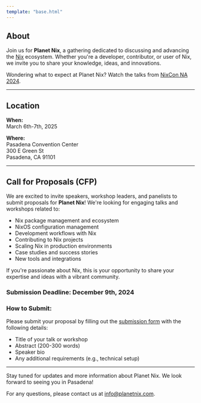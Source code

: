 ```yaml
---
template: "base.html"
---
```


## About

Join us for **Planet Nix**, a gathering dedicated to discussing and advancing the [Nix](https://nixos.org/) ecosystem. Whether you're a developer, contributor, or user of Nix, we invite you to share your knowledge, ideas, and innovations.


Wondering what to expect at Planet Nix? Watch the talks from [NixCon NA 2024](https://2024-na.nixcon.org/recordings/).

---

## **Location**

**When:**  
March 6th-7th, 2025

**Where:**  
Pasadena Convention Center  
300 E Green St  
Pasadena, CA 91101

---

## **Call for Proposals (CFP)**

We are excited to invite speakers, workshop leaders, and panelists to submit proposals for **Planet Nix**! We're looking for engaging talks and workshops related to:

- Nix package management and ecosystem
- NixOS configuration management
- Development workflows with Nix
- Contributing to Nix projects
- Scaling Nix in production environments
- Case studies and success stories
- New tools and integrations

If you're passionate about Nix, this is your opportunity to share your expertise and ideas with a vibrant community.

### **Submission Deadline:** **December 9th, 2024**

### **How to Submit:**

Please submit your proposal by filling out the [submission form](#) with the following details:

- Title of your talk or workshop
- Abstract (200-300 words)
- Speaker bio
- Any additional requirements (e.g., technical setup)

---

Stay tuned for updates and more information about Planet Nix. We look forward to seeing you in Pasadena!

For any questions, please contact us at [info@planetnix.com](mailto:info@planetnix.com).
